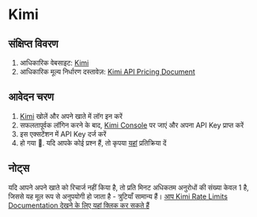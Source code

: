 # Kimi

## संक्षिप्त विवरण

1. आधिकारिक वेबसाइट: [Kimi](https://platform.moonshot.cn/)
2. आधिकारिक मूल्य निर्धारण दस्तावेज़: [Kimi API Pricing Document](https://platform.moonshot.cn/docs/pricing/chat#%E8%AE%A1%E8%B4%B9%E5%9F%BA%E6%9C%AC%E6%A6%82%E5%BF%B5)

## आवेदन चरण

1. [Kimi](https://platform.moonshot.cn/console/api-keys) खोलें और अपने खाते में लॉग इन करें
2. सफलतापूर्वक लॉगिन करने के बाद, [Kimi Console](https://platform.moonshot.cn/console/api-keys) पर जाएं और अपना API Key प्राप्त करें
3. इस एक्सटेंशन में API Key दर्ज करें
4. हो गया 🎉. यदि आपके कोई प्रश्न हैं, तो कृपया [यहां](https://github.com/immersive-translate/immersive-translate/issues/137) प्रतिक्रिया दें

## नोट्स
यदि आपने अपने खाते को रिचार्ज नहीं किया है, तो प्रति मिनट अधिकतम अनुरोधों की संख्या केवल 1 है, जिससे यह मूल रूप से अनुपयोगी हो जाता है - त्रुटियाँ सामान्य हैं। [आप Kimi Rate Limits Documentation देखने के लिए यहां क्लिक कर सकते हैं](https://platform.moonshot.cn/docs/pricing/limits)
